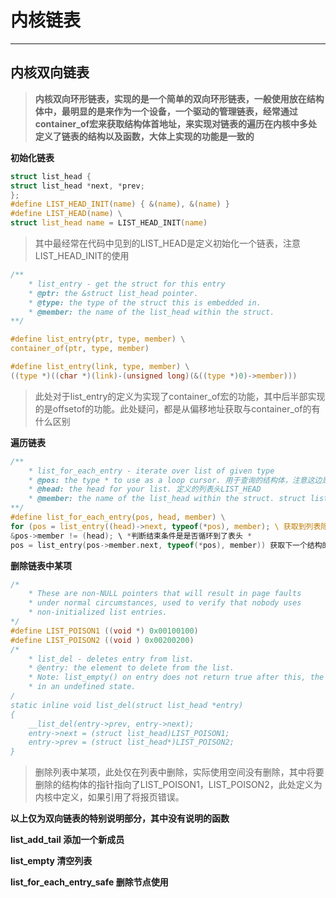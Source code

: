 # **内核链表**

----------
## 内核双向链表

> **内核双向环形链表，实现的是一个简单的双向环形链表，一般使用放在结构体中，最明显的是来作为一个设备，一个驱动的管理链表，经常通过container_of宏来获取结构体首地址，来实现对链表的遍历在内核中多处定义了链表的结构以及函数，大体上实现的功能是一致的**

**初始化链表**
```c
struct list_head {
struct list_head *next, *prev;
};
#define LIST_HEAD_INIT(name) { &(name), &(name) }
#define LIST_HEAD(name) \
struct list_head name = LIST_HEAD_INIT(name)
```
> 其中最经常在代码中见到的LIST_HEAD是定义初始化一个链表，注意LIST_HEAD_INIT的使用

```c
/**
	* list_entry - get the struct for this entry
	* @ptr: the &struct list_head pointer.
	* @type: the type of the struct this is embedded in.
	* @member: the name of the list_head within the struct.
**/

#define list_entry(ptr, type, member) \
container_of(ptr, type, member)

#define list_entry(link, type, member) \
((type *)((char *)(link)-(unsigned long)(&((type *)0)->member)))
```
> 此处对于list_entry的定义为实现了container_of宏的功能，其中后半部实现的是offsetof的功能。此处疑问，都是从偏移地址获取与container_of的有什么区别

**遍历链表**

```c
/**
	* list_for_each_entry - iterate over list of given type
	* @pos: the type * to use as a loop cursor. 用于查询的结构体，注意这边是整个结构体，不是结构体名称
	* @head: the head for your list. 定义的列表头LIST_HEAD
	* @member: the name of the list_head within the struct. struct list_head 在结构体中的名称
**/
#define list_for_each_entry(pos, head, member) \
for (pos = list_entry((head)->next, typeof(*pos), member); \ 获取到列表除表头以外的第一个成员结构
&pos->member != (head); \ *判断结束条件是是否循环到了表头 *
pos = list_entry(pos->member.next, typeof(*pos), member)) 获取下一个结构的成员
```
**删除链表中某项**

```c
/*
	* These are non-NULL pointers that will result in page faults
	* under normal circumstances, used to verify that nobody uses
	* non-initialized list entries.
*/
#define LIST_POISON1 ((void *) 0x00100100)
#define LIST_POISON2 ((void ) 0x00200200)
/*
	* list_del - deletes entry from list.
	* @entry: the element to delete from the list.
	* Note: list_empty() on entry does not return true after this, the entry is
	* in an undefined state.
/
static inline void list_del(struct list_head *entry)
{
	__list_del(entry->prev, entry->next);
	entry->next = (struct list_head)LIST_POISON1;
	entry->prev = (struct list_head*)LIST_POISON2;
}
```

>删除列表中某项，此处仅在列表中删除，实际使用空间没有删除，其中将要删除的结构体的指针指向了LIST_POISON1，LIST_POISON2，此处定义为内核中定义，如果引用了将报页错误。

**以上仅为双向链表的特别说明部分，其中没有说明的函数**


**list_add_tail 添加一个新成员**

**list_empty 清空列表**

**list_for_each_entry_safe 删除节点使用**
